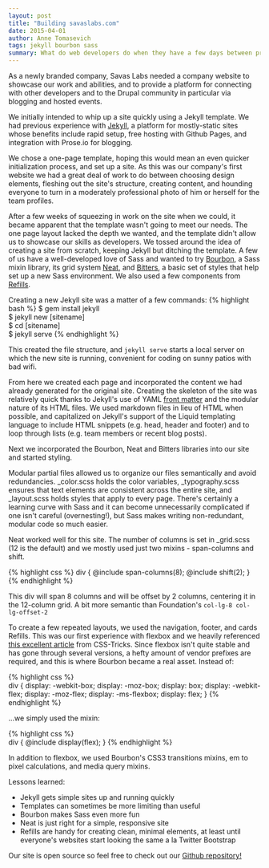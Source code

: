 ```yaml
---
layout: post
title: "Building savaslabs.com"
date: 2015-04-01
author: Anne Tomasevich
tags: jekyll bourbon sass
summary: What do web developers do when they have a few days between projects? Build an entire company website from scratch. Thanks to Jekyll and Bourbon, we were able to completely redo our website efficiently.
---
```


As a newly branded company, Savas Labs needed a company website to showcase our work and abilities, and to provide a platform for connecting with other developers and to the Drupal community in particular via blogging and hosted events.

We initially intended to whip up a site quickly using a Jekyll template. We had previous experience with [Jekyll](http://jekyllrb.com/), a platform for mostly-static sites whose benefits include rapid setup, free hosting with Github Pages, and integration with Prose.io for blogging.

We chose a one-page template, hoping this would mean an even quicker initialization process, and set up a site. As this was our company's first website we had a great deal of work to do between choosing design elements, fleshing out the site's structure, creating content, and hounding everyone to turn in a moderately professional photo of him or herself for the team profiles.

After a few weeks of squeezing in work on the site when we could, it became apparent that the template wasn't going to meet our needs. The one page layout lacked the depth we wanted, and the template didn't allow us to showcase our skills as developers. We tossed around the idea of creating a site from scratch, keeping Jekyll but ditching the template. A few of us have a well-developed love of Sass and wanted to try <a href="http://bourbon.io">Bourbon</a>, a Sass mixin library, its grid system [Neat](http://neat.bourbon.io), and [Bitters](http://bourbon.io), a basic set of styles that help set up a new Sass environment. We also used a few components from [Refills](http://refills.bourbon.io/).

Creating a new Jekyll site was a matter of a few commands:
{% highlight bash %}
$ gem install jekyll     
$ jekyll new [sitename]   
$ cd [sitename]   
$ jekyll serve
{% endhighlight %}  

This created the file structure, and `jekyll serve` starts a local server on which the new site is running, convenient for coding on sunny patios with bad wifi. 

From here we created each page and incorporated the content we had already generated for the original site. Creating the skeleton of the site was relatively quick thanks to Jekyll's use of YAML [front matter](http://jekyllrb.com/docs/frontmatter/) and the modular nature of its HTML files. We used markdown files in lieu of HTML when possible, and capitalized on Jekyll's support of the Liquid templating language to include HTML snippets (e.g. head, header and footer) and to loop through lists (e.g. team members or recent blog posts).

Next we incorporated the Bourbon, Neat and Bitters libraries into our site and started styling.

Modular partial files allowed us to organize our files semantically and avoid redundancies. _color.scss holds the color variables, _typography.scss ensures that text elements are consistent across the entire site, and _layout.scss holds styles that apply to every page. There's certainly a learning curve with Sass and it can become unnecessarily complicated if one isn't careful (overnesting!), but Sass makes writing non-redundant, modular code so much easier.

Neat worked well for this site. The number of columns is set in _grid.scss (12 is the default) and we mostly used just two mixins - span-columns and shift.

{% highlight css %}
div {
    @include span-columns(8);
    @include shift(2);
}
{% endhighlight %}

This div will span 8 columns and will be offset by 2 columns, centering it in the 12-column grid. A bit more semantic than Foundation's `col-lg-8 col-lg-offset-2`

To create a few repeated layouts, we used the navigation, footer, and cards Refills. This was our first experience with flexbox and we heavily referenced [this excellent article](https://css-tricks.com/snippets/css/a-guide-to-flexbox/) from CSS-Tricks. Since flexbox isn't quite stable and has gone through several versions, a hefty amount of vendor prefixes are required, and this is where Bourbon became a real asset. Instead of:

{% highlight css %}    
div {
    display: -webkit-box;
    display: -moz-box;
    display: box;
    display: -webkit-flex;
    display: -moz-flex;
    display: -ms-flexbox;
    display: flex;
}
{% endhighlight %}

...we simply used the mixin:

{% highlight css %}    
    div {
        @include display(flex);
    }
{% endhighlight %}

In addition to flexbox, we used Bourbon's CSS3 transitions mixins, em to pixel calculations, and media query mixins. 

Lessons learned:

* Jekyll gets simple sites up and running quickly
* Templates can sometimes be more limiting than useful
* Bourbon makes Sass even more fun
* Neat is just right for a simple, responsive site
* Refills are handy for creating clean, minimal elements, at least until everyone's websites start looking the same a la Twitter Bootstrap

Our site is open source so feel free to check out our [Github repository!](https://github.com/savaslabs/savaslabs.github.io)